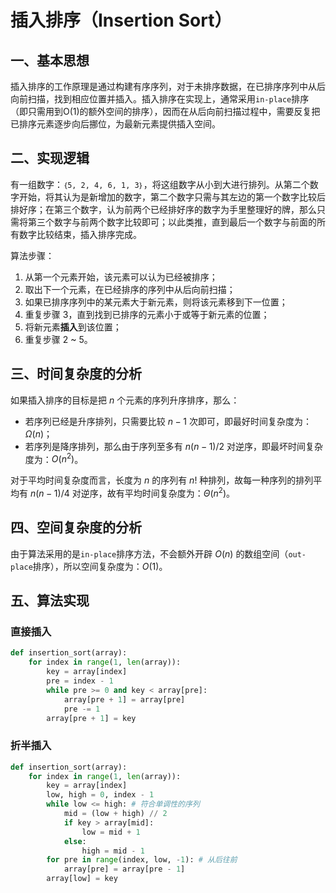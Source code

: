 # 插入排序（Insertion Sort）

## 一、基本思想

插入排序的工作原理是通过构建有序序列，对于未排序数据，在已排序序列中从后向前扫描，找到相应位置并插入。插入排序在实现上，通常采用`in-place`排序（即只需用到O(1)的额外空间的排序），因而在从后向前扫描过程中，需要反复把已排序元素逐步向后挪位，为最新元素提供插入空间。

## 二、实现逻辑

有一组数字：`｛5, 2, 4, 6, 1, 3｝`，将这组数字从小到大进行排列。从第二个数字开始，将其认为是新增加的数字，第二个数字只需与其左边的第一个数字比较后排好序；在第三个数字，认为前两个已经排好序的数字为手里整理好的牌，那么只需将第三个数字与前两个数字比较即可；以此类推，直到最后一个数字与前面的所有数字比较结束，插入排序完成。

算法步骤：
1. 从第一个元素开始，该元素可以认为已经被排序；
2. 取出下一个元素，在已经排序的序列中从后向前扫描；
3. 如果已排序序列中的某元素大于新元素，则将该元素移到下一位置；
4. 重复步骤 3，直到找到已排序的元素小于或等于新元素的位置；
5. 将新元素**插入**到该位置；
6. 重复步骤 2 ~ 5。

## 三、时间复杂度的分析

如果插入排序的目标是把 $n$ 个元素的序列升序排序，那么：
- 若序列已经是升序排列，只需要比较 $n-1$ 次即可，即最好时间复杂度为：$\Omega(n)$；
- 若序列是降序排列，那么由于序列至多有 $n(n-1)/2$ 对逆序，即最坏时间复杂度为：$O(n^2)$。

对于平均时间复杂度而言，长度为 $n$ 的序列有 $n!$ 种排列，故每一种序列的排列平均有 $n(n-1)/4$ 对逆序，故有平均时间复杂度为：$\Theta(n^2)$。


## 四、空间复杂度的分析

由于算法采用的是`in-place`排序方法，不会额外开辟 $O(n)$ 的数组空间（`out-place`排序），所以空间复杂度为：$O(1)$。

## 五、算法实现

### 直接插入

```python
def insertion_sort(array):
    for index in range(1, len(array)):
        key = array[index]
        pre = index - 1
        while pre >= 0 and key < array[pre]:
            array[pre + 1] = array[pre]
            pre -= 1
        array[pre + 1] = key
```

### 折半插入

```python
def insertion_sort(array):
    for index in range(1, len(array)):
        key = array[index]
        low, high = 0, index - 1
        while low <= high: # 符合单调性的序列
            mid = (low + high) // 2
            if key > array[mid]:
                low = mid + 1
            else:
                high = mid - 1
        for pre in range(index, low, -1): # 从后往前
            array[pre] = array[pre - 1]
        array[low] = key
```